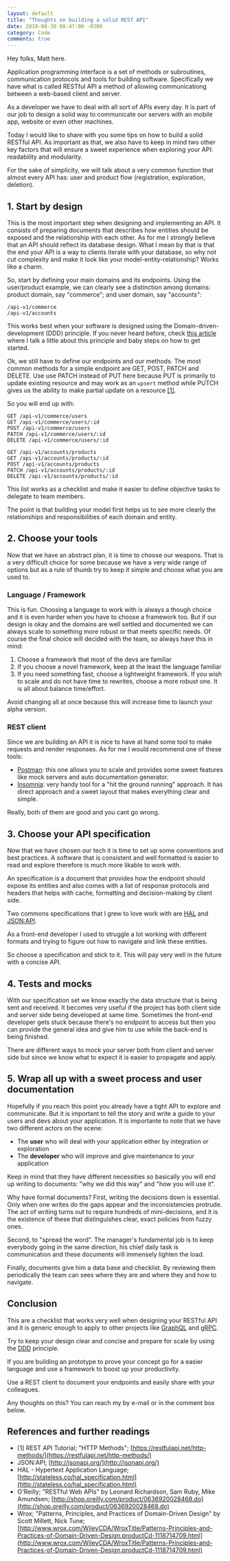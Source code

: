 ```yaml
---
layout: default
title: "Thoughts on building a solid REST API"
date: 2018-08-30 08:47:00 -0300
category: Code
comments: true
---
```


Hey folks, Matt here.

Application programming interface is a set of methods or subroutines, communication protocols and tools for building software. Specifically we have what is called RESTful API a method of allowing communicationg between a web-based client and server.

As a developer we have to deal with all sort of APIs every day. It is part of our job to design a solid way to communicate our servers with an mobile app, website or even other machines.

Today I would like to share with you some tips on how to build a solid RESTful API. As important as that, we also have to keep in mind two other key factors that will ensure a sweet experience when exploring your API: readability and modularity.

For the sake of simplicity, we will talk about a very common function that almost every API has: user and product flow (registration, exploration, deletion).

## 1. Start by design

This is the most important step when designing and implementing an API. It consists of preparing documents that describes how entities should be exposed and the relationship with each other. As for me I strongly believe that an API should reflect its database design. What I mean by that is that the end your API is a way to clients iterate with your database, so why not cut complexity and make it look like your model-entity-relationship? Works like a charm.

So, start by defining your main domains and its endpoints. Using the user/product example, we can clearly see a distinction among domains: product domain, say "commerce"; and user domain, say "accounts":

```
/api-v1/commerce
/api-v1/accounts
```

This works best when your software is designed using the Domain-driven-development (DDD) principle. If you never heard before, check [this article](Building_a_modular_project) where I talk a little about this principle and baby steps on how to get started.

Ok, we still have to define our endpoints and our methods. The most common methods for a simple endpoint are GET, POST, PATCH and DELETE. Use use PATCH instead of PUT here because PUT is primarily to update existing resource and may work as an `upsert` method while PUTCH gives us the ability to make partial update on a resource [[1]](#).

So you will end up with:

```
GET /api-v1/commerce/users
GET /api-v1/commerce/users/:id
POST /api-v1/commerce/users
PATCH /api-v1/commerce/users/:id
DELETE /api-v1/commerce/users/:id

GET /api-v1/accounts/products
GET /api-v1/accounts/products/:id
POST /api-v1/accounts/products
PATCH /api-v1/accounts/products/:id
DELETE /api-v1/accounts/products/:id
```

This list works as a checklist and make it easier to define objective tasks to delegate to team members.

The point is that building your model first helps us to see more clearly the relationships and responsibilities of each domain and entity.

## 2. Choose your tools

Now that we have an abstract plan, it is time to choose our weapons. That is a very difficult choice for some because we have a very wide range of options but as a rule of thumb try to keep it simple and choose what you are used to.

### Language / Framework

This is fun. Choosing a language to work with is always a though choice and it is even harder when you have to choose a framework too. But if our design is okay and the domains are well settled and documented we can always scale to something more robust or that meets specific needs. Of course the final choice will decided with the team, so always have this in mind:

1. Choose a framework that most of the devs are familiar
2. If you choose a novel framework, keep at the least the language familiar
3. If you need something fast, choose a lightweight framework. If you wish to scale and do not have time to rewrites, choose a more robust one. It is all about balance time/effort.

Avoid changing all at once because this will increase time to launch your alpha version.

### REST client

Since we are building an API it is nice to have at hand some tool to make requests and render responses. As for me I would recommend one of these tools:

- [Postman](https://www.getpostman.com/): this one allows you to scale and provides some sweet features like mock servers and auto documentation generator.
- [Insomnia](https://insomnia.rest/): very handy tool for a "hit the ground running" approach. It has direct approach and a sweet layout that makes everything clear and simple.

Really, both of them are good and you cant go wrong.

## 3. Choose your API specification

Now that we have chosen our tech it is time to set up some conventions and best practices. A software that is consistent and well formatted is easier to read and explore therefore is much more likable to work with.

An specification is a document that provides how the endpoint should expose its entities and also comes with a list of response protocols and headers that helps with cache, formatting and decision-making by client side.

Two commons specifications that I grew to love work with are [HAL](http://stateless.co/hal_specification.html) and [JSON:API](http://jsonapi.org/).

As a front-end developer I used to struggle a lot working with different formats and trying to figure out how to navigate and link these entities.

So choose a specification and stick to it. This will pay very well in the future with a concise API.

## 4. Tests and mocks

With our specification set we know exactly the data structure that is being sent and received. It becomes very useful if the project has both client side and server side being developed at same time. Sometimes the front-end developer gets stuck because there's no endpoint to access but then you can provide the general idea and give him to use while the back-end is being finished.

There are different ways to mock your server both from client and server side but since we know what to expect it is easier to propagate and apply.

## 5. Wrap all up with a sweet process and user documentation

Hopefully if you reach this point you already have a tight API to explore and communicate. But it is important to tell the story and write a guide to your users and devs about your application. It is importante to note that we have two different actors on the scene:

- The **user** who will deal with your application either by integration or exploration
- The **developer** who will improve and give maintenance to your application

Keep in mind that they have different necessities so basically you will end up writing to documents: "why we did this way" and "how you will use it".

Why have formal documents? First, writing the decisions down is essential. Only when one writes do the gaps appear and the inconsistencies protrude. The act of writing turns out to require hundreds of mini-decisions, and it is the existence of these that distinguishes clear, exact policies from fuzzy ones.

Second, to "spread the word". The manager's fundamental job is to keep everybody going in the same direction, his chief daily task is communication and these documents will immensely lighten the load.

Finally, documents give him a data base and checklist. By reviewing them periodically the team can sees where they are and where they and how to navigate.

## Conclusion

This are a checklist that works very well when designing your RESTful API and it is generic enough to apply to other projects like [GraphQL](https://graphql.org/) and [gRPC](https://grpc.io/).

Try to keep your design clear and concise and prepare for scale by using the [DDD](Building_a_modular_project) principle.

If you are building an prototype to prove your concept go for a easier language and use a framework to boost up your productivity.

Use a REST client to document your endpoints and easily share with your colleagues.

Any thoughts on this? You can reach my by e-mail or in the comment box below.

## References and further readings

- [1] REST API Tutorial; "HTTP Methods"; [https://restfulapi.net/http-methods/](https://restfulapi.net/http-methods/)
- JSON:API; [http://jsonapi.org/](http://jsonapi.org/)
- HAL - Hypertext Application Language; [http://stateless.co/hal_specification.html](http://stateless.co/hal_specification.html)
- O'Reilly; "RESTful Web APIs" by Leonard Richardson, Sam Ruby, Mike Amundsen; [http://shop.oreilly.com/product/0636920028468.do](http://shop.oreilly.com/product/0636920028468.do)
- Wrox; "Patterns, Principles, and Practices of Domain-Driven Design"
  by Scott Millett, Nick Tune; [http://www.wrox.com/WileyCDA/WroxTitle/Patterns-Principles-and-Practices-of-Domain-Driven-Design.productCd-1118714709.html](http://www.wrox.com/WileyCDA/WroxTitle/Patterns-Principles-and-Practices-of-Domain-Driven-Design.productCd-1118714709.html)
